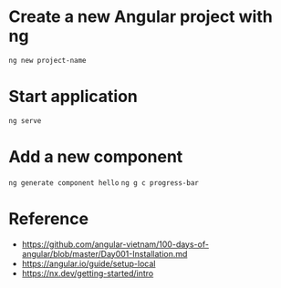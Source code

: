 # Create a new Angular project with ng

`ng new project-name`

# Start application

`ng serve`


# Add a new component
`ng generate component hello`
`ng g c progress-bar`

# Reference
- https://github.com/angular-vietnam/100-days-of-angular/blob/master/Day001-Installation.md
- https://angular.io/guide/setup-local
- https://nx.dev/getting-started/intro